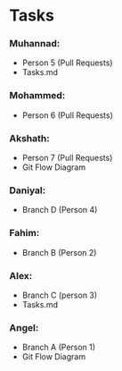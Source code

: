 # Tasks

### Muhannad: 

- Person 5 (Pull Requests)
- Tasks.md

### Mohammed: 

- Person 6 (Pull Requests)

### Akshath: 

- Person 7 (Pull Requests)
- Git Flow Diagram

### Daniyal: 

- Branch D (Person 4)

### Fahim: 

- Branch B (Person 2)

### Alex: 

- Branch C (person 3)
- Tasks.md

### Angel: 

- Branch A (Person 1)
- Git Flow Diagram
